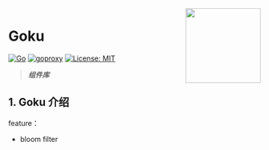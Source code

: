 <img align="right" width="150px" src="https://bkimg.cdn.bcebos.com/pic/8326cffc1e178a82b90174c95d51648da97739124205?x-bce-process=image/watermark,image_d2F0ZXIvYmFpa2UxODA=,g_7,xp_5,yp_5/format,f_auto">

# Goku


[![Go](https://github.com/zeromicro/go-zero/workflows/Go/badge.svg?branch=master)](https://github.com/zeromicro/go-zero/actions)
[![goproxy](https://goproxy.cn/stats/github.com/tal-tech/go-zero/badges/download-count.svg)](https://goproxy.cn/stats/github.com/tal-tech/go-zero/badges/download-count.svg)
[![License: MIT](https://img.shields.io/badge/License-MIT-yellow.svg)](https://opensource.org/licenses/MIT)

> ***组件库***

## 1. Goku 介绍


feature：

* bloom filter